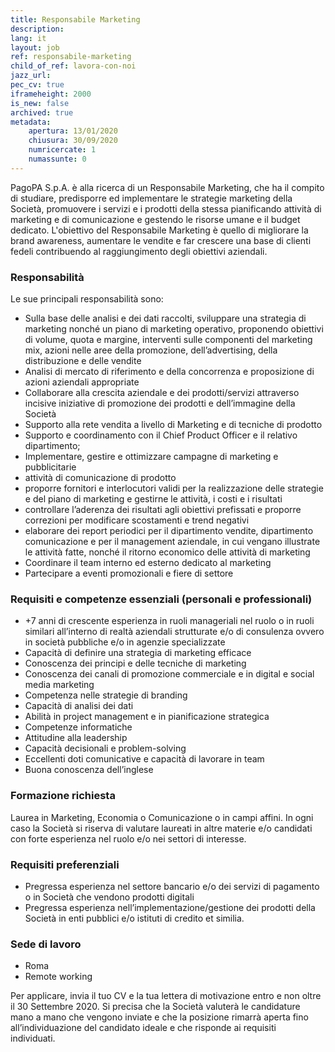 ```yaml
---
title: Responsabile Marketing
description:
lang: it
layout: job
ref: responsabile-marketing
child_of_ref: lavora-con-noi
jazz_url:
pec_cv: true
iframeheight: 2000
is_new: false
archived: true
metadata:
    apertura: 13/01/2020
    chiusura: 30/09/2020
    numricercate: 1
    numassunte: 0
---
```



PagoPA S.p.A. è alla ricerca di un Responsabile Marketing, che ha il compito di studiare, predisporre ed implementare le strategie marketing della Società, promuovere i servizi e i prodotti della stessa pianificando attività di marketing e di comunicazione e gestendo le risorse umane e il budget dedicato. L'obiettivo del Responsabile Marketing è quello di migliorare la brand awareness, aumentare le vendite e far crescere una base di clienti fedeli contribuendo al raggiungimento degli obiettivi aziendali.  

### Responsabilità

Le sue principali responsabilità sono:

* Sulla base delle analisi e dei dati raccolti, sviluppare una strategia di marketing nonché un piano di marketing operativo, proponendo obiettivi di volume, quota e margine, interventi sulle componenti del marketing mix, azioni nelle aree della promozione, dell’advertising, della distribuzione e delle vendite 
* Analisi di mercato di riferimento e della concorrenza e proposizione di azioni aziendali appropriate
* Collaborare alla crescita aziendale e dei prodotti/servizi attraverso incisive iniziative di promozione dei prodotti e dell’immagine della Società 
* Supporto alla rete vendita a livello di Marketing e di tecniche di prodotto
* Supporto e coordinamento con il Chief Product Officer e il relativo dipartimento;
* Implementare, gestire e ottimizzare campagne di marketing e pubblicitarie
* attività di comunicazione di prodotto
* proporre fornitori e interlocutori validi per la realizzazione delle strategie e del piano di marketing e gestirne le attività, i costi e i risultati 
* controllare l’aderenza dei risultati agli obiettivi prefissati e proporre correzioni per modificare scostamenti e trend negativi
* elaborare dei report periodici per il dipartimento vendite, dipartimento comunicazione e per il management aziendale, in cui vengano illustrate le attività fatte, nonché il ritorno economico delle attività di marketing
* Coordinare il team interno ed esterno dedicato al marketing
* Partecipare a eventi promozionali e fiere di settore

### Requisiti e competenze essenziali (personali e professionali)

* +7 anni di crescente esperienza in ruoli manageriali nel ruolo o in ruoli similari all’interno di realtà aziendali strutturate e/o di consulenza ovvero in società pubbliche e/o in agenzie specializzate
* Capacità di definire una strategia di marketing efficace
* Conoscenza dei principi e delle tecniche di marketing
* Conoscenza dei canali di promozione commerciale e in digital e social media marketing
* Competenza nelle strategie di branding
* Capacità di analisi dei dati
* Abilità in project management e in pianificazione strategica
* Competenze informatiche
* Attitudine alla leadership
* Capacità decisionali e problem-solving
* Eccellenti doti comunicative e capacità di lavorare in team
* Buona conoscenza dell’inglese

### Formazione richiesta

Laurea in Marketing, Economia o Comunicazione o in campi affini. In ogni caso la Società si riserva di valutare laureati in altre materie e/o candidati con forte esperienza nel ruolo e/o nei settori di interesse. 

### Requisiti preferenziali

* Pregressa esperienza nel settore bancario e/o dei servizi di pagamento o in Società che vendono prodotti digitali
* Pregressa esperienza nell’implementazione/gestione dei prodotti della Società in enti pubblici e/o istituti di credito et similia.

### Sede di lavoro

* Roma
* Remote working

Per applicare, invia il tuo CV e la tua lettera di motivazione entro e non oltre il 30 Settembre 2020. Si precisa che la Società valuterà le candidature mano a mano che vengono inviate e che la posizione rimarrà aperta fino all’individuazione del candidato ideale e che risponde ai requisiti individuati. 

